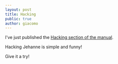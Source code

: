 ```yaml
---
layout: post
title: Hacking
public: true
author: giacomo
---
```


I've just published the [Hacking section of the manual].

Hacking Jehanne is simple and funny! 

Give it a try!

[Hacking section of the manual]: http://jehanne.io/doc/hacking/overview.html
